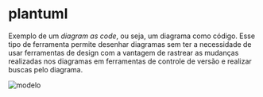 # plantuml

Exemplo de um _diagram as code_, ou seja, um diagrama como código. Esse tipo de ferramenta permite desenhar diagramas sem ter a necessidade de usar ferramentas de design com a vantagem de rastrear as mudanças realizadas nos diagramas em ferramentas de controle de versão e realizar buscas pelo diagrama.

![modelo](http://www.plantuml.com/plantuml/proxy?cache=no&src=https://raw.githubusercontent.com/nogueiralegacy/plantuml/Update/diagrama.puml)
